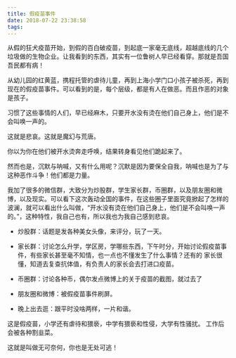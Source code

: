 ```yaml
---
title: 假疫苗事件
date: 2018-07-22 23:38:58
tags:
---
```

从假的狂犬疫苗开始，到假的百白破疫苗，到起底一家毫无底线，超越底线的几个垃圾做的生物企业。让我看到的东西，其实有一位鲁树人早已经看穿。那就是吾国吾民都有病！

从幼儿园的红黄蓝，携程托管的虐待儿童，再到上海小学门口小孩子被杀死，再到现在的假疫苗事件。可以看到的是，每个层级，都是有人在做恶。而且作恶的对象是孩子。

习惯了这些事情的人们，早已经麻木，只要开水没有烫在他们自己身上，他们是不会叫唤一声的。

这就是悲哀。这就是魔幻与荒唐。

你以为你在他们被开水烫奔走呼唤，结果转身看见他们跪起来了。

然而也是，沉默与呐喊，又有什么用呢？沉默是因为要保全自我，呐喊也是为了与这种恶作斗争！他们都是力量。

我加了很多的微信群，大致分为炒股群，学生家长群，币圈群，以及朋友圈和微博，以及现实。可以看下这次轰动全国的事件，在这些圈子里面究竟掀起了怎样的波澜，就可以看出什么叫做，“开水没有烫在他们自己身上，他们是不会叫唤一声的。”，这种特性，我自己也有，所以我也为我自己感到悲哀。

- 炒股群：话题是发各种美女头像，来评分，玩了一天。

- 家长群：讨论怎么升学，学区房，学哪些东西，下午时分，开始讨论假疫苗事件，有些家长甚至毫不知情，也一点也不懂发生了什么事情？还有的
家长很懂，知道去复查抗体值，有负责人的家长会去打进口疫苗。

- 币圈群：讨论各种币，偶尔发点微博上的关于疫苗的截图，就过去了

- 朋友圈和微博：被假疫苗事件刷屏。

- 晚上出去逛：跟平时没啥两样，一片和谐。

这是假疫苗，小学还有虐待和猥亵，中学有猥亵和性侵，大学有性骚扰。
工作后会被各种割韭菜。

这就是叫做无可奈何，你也是无处可逃！




